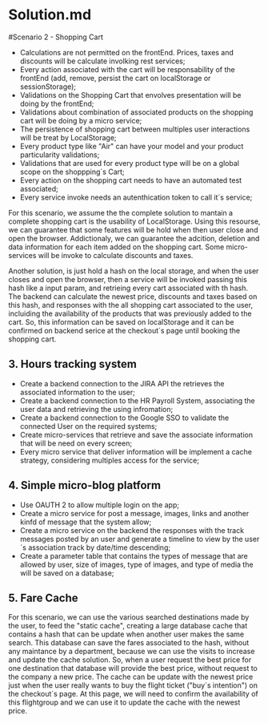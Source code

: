 # Solution.md

#Scenario 2 - Shopping Cart

- Calculations are not permitted on the frontEnd. Prices, taxes and discounts will be calculate involking rest services;
- Every action associated with the cart will be responsability of the frontEnd (add, remove, persist the cart on localStorage or sessionStorage);
- Validations on the Shopping Cart that envolves presentation will be doing by the frontEnd;
- Validations about combination of associated products on the shopping cart will be doing by a micro service;
- The persistence of shopping cart between multiples user interactions will be treat by LocalStorage;
- Every product type like "Air" can have your model and your product particularity validations;
- Validations that are used for every product type will be on a global scope on the shoppping´s Cart;
- Every action on the shopping cart needs to have an automated test associated;
- Every service invoke needs an autenthication token to call it´s service;

For this scenario, we assume the the complete solution to mantain a complete shopping cart is the usability of LocalStorage. Using this resourse, we can guarantee that some features will be hold when then user close and open the browser. Addictionaly, we can guarantee the adcition, deletion and data information for each item added on the shopping cart. Some micro-services will be invoke to calculate discounts and taxes.

Another solution, is just hold a hash on the local storage, and when the user closes and open the browser, then a service will be invoked passing this hash like a input param, and retrieing every cart associated with th hash. The backend can calculate the newest price, discounts and taxes based on this hash, and responses with the all shopping cart associated to the user, incluiding the availability of the products that was previously added to the cart. So, this information can be saved on localStorage and it can be confirmed on backend serice at the checkout´s page until booking the shopping cart.

## 3. Hours tracking system

- Create a backend connection to the JIRA API the retrieves the associated information to the user;
- Create a backend connection to the HR Payroll System, associating the user data and retrieving the using infromation;
- Create a backend connection to the Google SSO to validate the connected User on the required systems;
- Create micro-services that retrieve and save the associate information that will be need on every screen;
- Every micro service that deliver information will be implement a cache strategy, considering multiples access for the service;

## 4. Simple micro-blog platform

- Use OAUTH 2 to allow multiple login on the app;
- Create a micro service for post a message, images, links and another kinfd of message that the system allow;
- Create a micro service on the backend the responses with the track messages posted by an user and generate a timeline to view by the user´s association track by date/time descending;
- Create a parameter table that contains the types of message that are allowed by user, size of images, type of images, and type of media the will be saved on a database;

## 5. Fare Cache

For this scenario, we can use the various searched destinations made by the user, to feed the "static cache", creating a large database cache that contains a hash that can be update when another user makes the same search. 
This database can save the fares associated to the hash, without any maintance by a department, because we can use the visits to increase and update the cache solution. So, when a user request the best price for one destination
that database will provide the best price, without request to the company a new price. The cache can be update with the newest price just when the user really wants to buy the flight ticket ("buy´s intention") on the checkout´s page. At this page, we will
need to confirm the availability of this flightgroup and we can use it to update the cache with the newest price.  

